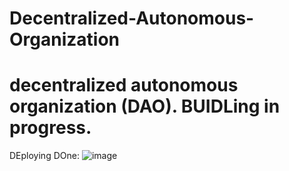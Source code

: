 # Decentralized-Autonomous-Organization
decentralized autonomous organization (DAO).
BUIDLing in progress.
=========================================================================================================================================================================

DEploying DOne:
![image](https://user-images.githubusercontent.com/79459872/197892819-f1b17b12-e0b8-4a1d-9a10-5ca4d5fa39fd.png)
